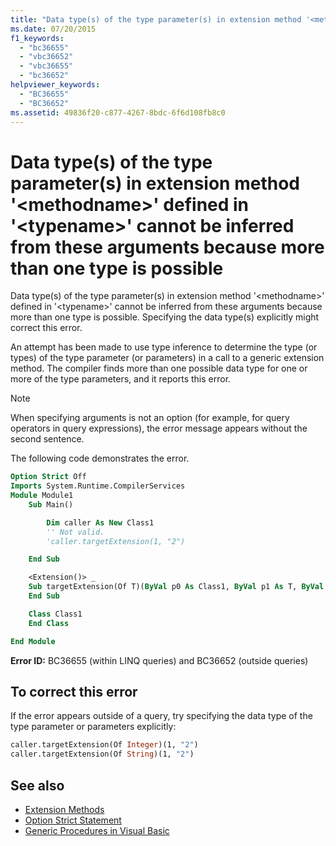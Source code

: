 ```yaml
---
title: "Data type(s) of the type parameter(s) in extension method '<methodname>' defined in '<typename>' cannot be inferred from these arguments because more than one type is possible"
ms.date: 07/20/2015
f1_keywords:
  - "bc36655"
  - "vbc36652"
  - "vbc36655"
  - "bc36652"
helpviewer_keywords:
  - "BC36655"
  - "BC36652"
ms.assetid: 49836f20-c877-4267-8bdc-6f6d108fb8c0
---
```

# Data type(s) of the type parameter(s) in extension method '\<methodname>' defined in '\<typename>' cannot be inferred from these arguments because more than one type is possible

Data type(s) of the type parameter(s) in extension method '\<methodname>' defined in '\<typename>' cannot be inferred from these arguments because more than one type is possible. Specifying the data type(s) explicitly might correct this error.

An attempt has been made to use type inference to determine the type (or types) of the type parameter (or parameters) in a call to a generic extension method. The compiler finds more than one possible data type for one or more of the type parameters, and it reports this error.

> [!NOTE]
> When specifying arguments is not an option (for example, for query operators in query expressions), the error message appears without the second sentence.

The following code demonstrates the error.

```vb
Option Strict Off
Imports System.Runtime.CompilerServices
Module Module1
    Sub Main()

        Dim caller As New Class1
        '' Not valid.
        'caller.targetExtension(1, "2")

    End Sub

    <Extension()> _
    Sub targetExtension(Of T)(ByVal p0 As Class1, ByVal p1 As T, ByVal p2 As T)
    End Sub

    Class Class1
    End Class

End Module
```

**Error ID:** BC36655 (within LINQ queries) and BC36652 (outside queries)

## To correct this error

If the error appears outside of a query, try specifying the data type of the type parameter or parameters explicitly:

```vb
caller.targetExtension(Of Integer)(1, "2")
caller.targetExtension(Of String)(1, "2")
```

## See also

- [Extension Methods](../../visual-basic/programming-guide/language-features/procedures/extension-methods.md)
- [Option Strict Statement](../../visual-basic/language-reference/statements/option-strict-statement.md)
- [Generic Procedures in Visual Basic](../../visual-basic/programming-guide/language-features/data-types/generic-procedures.md)
